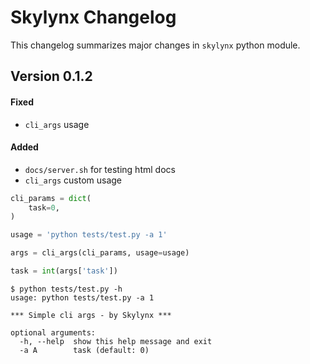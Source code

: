 # Skylynx Changelog

This changelog summarizes major changes in `skylynx` python module.

## Version 0.1.2

#### Fixed

* `cli_args` usage

#### Added

* `docs/server.sh` for testing html docs
* `cli_args` custom usage
```python
cli_params = dict(
    task=0,
)

usage = 'python tests/test.py -a 1'

args = cli_args(cli_params, usage=usage)

task = int(args['task'])
```

```
$ python tests/test.py -h
usage: python tests/test.py -a 1

*** Simple cli args - by Skylynx ***

optional arguments:
  -h, --help  show this help message and exit
  -a A        task (default: 0)
```